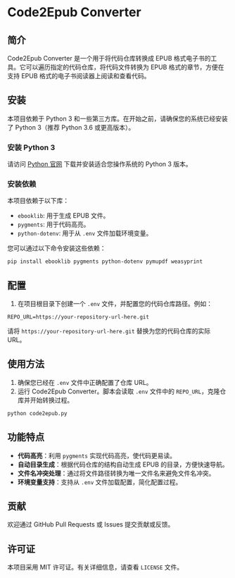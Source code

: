 # Code2Epub Converter

## 简介

Code2Epub Converter 是一个用于将代码仓库转换成 EPUB 格式电子书的工具。它可以遍历指定的代码仓库，将代码文件转换为 EPUB 格式的章节，方便在支持 EPUB 格式的电子书阅读器上阅读和查看代码。

## 安装

本项目依赖于 Python 3 和一些第三方库。在开始之前，请确保您的系统已经安装了 Python 3（推荐 Python 3.6 或更高版本）。

### 安装 Python 3

请访问 [Python 官网](https://www.python.org/) 下载并安装适合您操作系统的 Python 3 版本。

### 安装依赖

本项目依赖于以下库：

- `ebooklib`: 用于生成 EPUB 文件。
- `pygments`: 用于代码高亮。
- `python-dotenv`: 用于从 `.env` 文件加载环境变量。

您可以通过以下命令安装这些依赖：

```bash
pip install ebooklib pygments python-dotenv pymupdf weasyprint
```

## 配置

1. 在项目根目录下创建一个 `.env` 文件，并配置您的代码仓库路径。例如：

```env
REPO_URL=https://your-repository-url-here.git
```

请将 `https://your-repository-url-here.git` 替换为您的代码仓库的实际 URL。

## 使用方法

1. 确保您已经在 `.env` 文件中正确配置了仓库 URL。
2. 运行 Code2Epub Converter。脚本会读取 `.env` 文件中的 `REPO_URL`，克隆仓库并开始转换过程。

```bash
python code2epub.py
```

## 功能特点

- **代码高亮**：利用 `pygments` 实现代码高亮，使代码更易读。
- **自动目录生成**：根据代码仓库的结构自动生成 EPUB 的目录，方便快速导航。
- **文件名冲突处理**：通过将文件路径转换为唯一文件名来避免文件名冲突。
- **环境变量支持**：支持从 `.env` 文件加载配置，简化配置过程。

## 贡献

欢迎通过 GitHub Pull Requests 或 Issues 提交贡献或反馈。

## 许可证

本项目采用 MIT 许可证。有关详细信息，请查看 `LICENSE` 文件。
